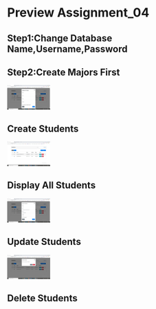 <h1>Preview Assignment_04</h1>
<h2>Step1:Change Database Name,Username,Password</h2>
<h2>Step2:Create Majors First</h2>
<img src="./img/create.png" width=100px/>
<h2>Create Students</h2>
<img src="./img/display.png" width=100px/>
<h2>Display All Students</h2>
<img src="./img/update.png" width=100px/>
<h2>Update Students</h2>
<img src="./img/delete.png" width=100px/>
<h2>Delete Students</h2>
